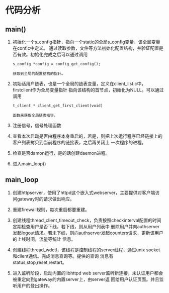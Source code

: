 # 代码分析
 
## main()

 1. 初始化一个s\_config指针，指向一个static的全局s\_config变量，该全局变量在conf.c中定义。
    通过读取参数，文件等方法初始化配置结构，并验证配置是否有效。初始化完成之后可以通过调用

    ```
    s_config *config = config_get_config();

    获取到全局的配置结构的指针。

 2. 初始话用户链表，也是一个全局的链表变量，定义在client_list.c中，firstclient作为全局变量指针
    指向该结构的首节点，初始化为NULL。可以通过调用

    ```
    t_client * client_get_first_client(void)

    函数来获取全局链表指针。

3. 注册信号，信号处理函数

4. 查看本次启动是否由程序本身重启的，若是，则把上次运行程序已经链接上的客户列表拷贝到当前程序的链接表，之后再关闭上
    一次程序的进程。

5. 检查是否damon运行，是的话创建daemon进程。

6. 进入main_loop()

## main_loop

1. 创建httpserver，使用了httpd这个嵌入式webserver，主要提供对客户端访问gateway时的请求做出响应。

2. 重建firewall规则，每次重启都要重建。

3. 创建线程thread_client_timeout_check，负责按照checkinterval配置的时间定期检查用户是否下线，若下线，则从用户列表中
   删除用户并向authserver发起logout请求。若未下线，则向authserver发起counters请求，更新该用户的上线时间，流量等统计
   信息。

4. 创建线程thread_wdctl，该线程是控制线程的server线程，通过unix socket和client通信。完成消息查询等。提供的查询
   消息有status,stop,reset,restart。

5. 进入监听阶段，启动内置的libhttpd web server监听新连接，未认证用户都会被重定向到gateway的内置server上，由server返
   回给用户认证页面。并且监听用户的登出操作。
